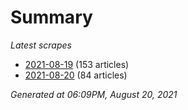# Summary
*Latest scrapes*
* [2021-08-19](https://github.com/nuuuwan/news_lk/blob/data/news_lk.2021-08-19.json) (153 articles)
* [2021-08-20](https://github.com/nuuuwan/news_lk/blob/data/news_lk.2021-08-20.json) (84 articles)

*Generated at 06:09PM, August 20, 2021*